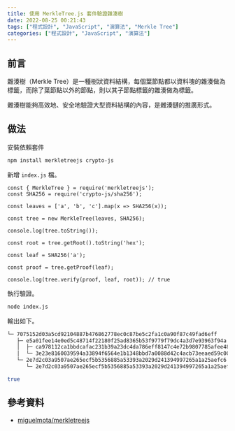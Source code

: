 ```yaml
---
title: 使用 MerkleTree.js 套件驗證雜湊樹
date: 2022-08-25 00:21:43
tags: ["程式設計", "JavaScript", "演算法", "Merkle Tree"]
categories: ["程式設計", "JavaScript", "演算法"]
---
```


## 前言

雜湊樹（Merkle Tree）是一種樹狀資料結構，每個葉節點都以資料塊的雜湊做為標籤，而除了葉節點以外的節點，則以其子節點標籤的雜湊做為標籤。

雜湊樹能夠高效地、安全地驗證大型資料結構的內容，是雜湊鏈的推廣形式。

## 做法

安裝依賴套件

```BASH
npm install merkletreejs crypto-js
```

新增 `index.js` 檔。

```JS
const { MerkleTree } = require('merkletreejs');
const SHA256 = require('crypto-js/sha256');

const leaves = ['a', 'b', 'c'].map(x => SHA256(x));

const tree = new MerkleTree(leaves, SHA256);

console.log(tree.toString());

const root = tree.getRoot().toString('hex');

const leaf = SHA256('a');

const proof = tree.getProof(leaf);

console.log(tree.verify(proof, leaf, root)); // true
```

執行驗證。

```BASH
node index.js
```

輸出如下。

```BASH
└─ 7075152d03a5cd92104887b476862778ec0c87be5c2fa1c0a90f87c49fad6eff
   ├─ e5a01fee14e0ed5c48714f22180f25ad8365b53f9779f79dc4a3d7e93963f94a
   │  ├─ ca978112ca1bbdcafac231b39a23dc4da786eff8147c4e72b9807785afee48bb
   │  └─ 3e23e8160039594a33894f6564e1b1348bbd7a0088d42c4acb73eeaed59c009d
   └─ 2e7d2c03a9507ae265ecf5b5356885a53393a2029d241394997265a1a25aefc6
      └─ 2e7d2c03a9507ae265ecf5b5356885a53393a2029d241394997265a1a25aefc6

true
```

## 參考資料

- [miguelmota/merkletreejs](https://github.com/miguelmota/merkletreejs)
